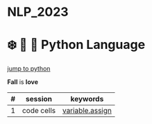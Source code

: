 # NLP_2023

# ❄️ 🐶 	🐾  Python Language
[jump to python](https://wikidocs.net/book/1)

**Fall** is **love**

|#|session|keywords|
|:--:|:--:|:--:|
|1|code cells|[variable.assign](https://github.com/inseoda/NLP_2023/blob/main/1_CodeCells_Basic_.ipynb)|
